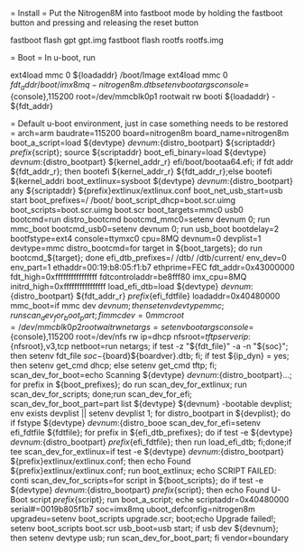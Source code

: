 = Install =
Put the Nitrogen8M into fastboot mode by holding the fastboot button
and pressing and releasing the reset button

fastboot flash gpt gpt.img
fastboot flash rootfs rootfs.img

= Boot =
In u-boot, run

ext4load mmc 0 ${loadaddr} /boot/Image
ext4load mmc 0 ${fdt_addr} /boot/imx8mq-nitrogen8m.dtb
setenv bootargs console=${console},115200 root=/dev/mmcblk0p1 rootwait rw
booti ${loadaddr} - ${fdt_addr}


= Default u-boot environment, just in case something needs to be restored =
arch=arm
baudrate=115200
board=nitrogen8m
board_name=nitrogen8m
boot_a_script=load ${devtype} ${devnum}:${distro_bootpart} ${scriptaddr} ${prefix}${script}; source ${scriptaddr}
boot_efi_binary=load ${devtype} ${devnum}:${distro_bootpart} ${kernel_addr_r} efi/boot/bootaa64.efi; if fdt addr ${fdt_addr_r}; then bootefi ${kernel_addr_r} ${fdt_addr_r};else bootefi ${kernel_addri
boot_extlinux=sysboot ${devtype} ${devnum}:${distro_bootpart} any ${scriptaddr} ${prefix}extlinux/extlinux.conf
boot_net_usb_start=usb start
boot_prefixes=/ /boot/
boot_script_dhcp=boot.scr.uimg
boot_scripts=boot.scr.uimg boot.scr
boot_targets=mmc0 usb0 
bootcmd=run distro_bootcmd
bootcmd_mmc0=setenv devnum 0; run mmc_boot
bootcmd_usb0=setenv devnum 0; run usb_boot
bootdelay=2
bootfstype=ext4
console=ttymxc0
cpu=8MQ
devnum=0
devplist=1
devtype=mmc
distro_bootcmd=for target in ${boot_targets}; do run bootcmd_${target}; done
efi_dtb_prefixes=/ /dtb/ /dtb/current/
env_dev=0
env_part=1
ethaddr=00:19:b8:05:f1:b7
ethprime=FEC
fdt_addr=0x43000000
fdt_high=0xffffffffffffffff
fdtcontroladdr=be8fff80
imx_cpu=8MQ
initrd_high=0xffffffffffffffff
load_efi_dtb=load ${devtype} ${devnum}:${distro_bootpart} ${fdt_addr_r} ${prefix}${efi_fdtfile}
loadaddr=0x40480000
mmc_boot=if mmc dev ${devnum}; then setenv devtype mmc; run scan_dev_for_boot_part; fi
mmcdev=0
mmcroot=/dev/mmcblk0p2 rootwait rw
netargs=setenv bootargs console=${console},115200 root=/dev/nfs rw ip=dhcp nfsroot=${tftpserverip}:${nfsroot},v3,tcp
netboot=run netargs; if test -z "${fdt_file}" -a -n "${soc}"; then setenv fdt_file ${soc}-${board}${boardver}.dtb; fi; if test ${ip_dyn} = yes; then setenv get_cmd dhcp; else setenv get_cmd tftp; fi;
scan_dev_for_boot=echo Scanning ${devtype} ${devnum}:${distro_bootpart}...; for prefix in ${boot_prefixes}; do run scan_dev_for_extlinux; run scan_dev_for_scripts; done;run scan_dev_for_efi;
scan_dev_for_boot_part=part list ${devtype} ${devnum} -bootable devplist; env exists devplist || setenv devplist 1; for distro_bootpart in ${devplist}; do if fstype ${devtype} ${devnum}:${distro_booe
scan_dev_for_efi=setenv efi_fdtfile ${fdtfile}; for prefix in ${efi_dtb_prefixes}; do if test -e ${devtype} ${devnum}:${distro_bootpart} ${prefix}${efi_fdtfile}; then run load_efi_dtb; fi;done;if tee
scan_dev_for_extlinux=if test -e ${devtype} ${devnum}:${distro_bootpart} ${prefix}extlinux/extlinux.conf; then echo Found ${prefix}extlinux/extlinux.conf; run boot_extlinux; echo SCRIPT FAILED: conti
scan_dev_for_scripts=for script in ${boot_scripts}; do if test -e ${devtype} ${devnum}:${distro_bootpart} ${prefix}${script}; then echo Found U-Boot script ${prefix}${script}; run boot_a_script; eche
scriptaddr=0x40480000
serial#=0019b805f1b7
soc=imx8mq
uboot_defconfig=nitrogen8m
upgradeu=setenv boot_scripts upgrade.scr; boot;echo Upgrade failed!; setenv boot_scripts boot.scr
usb_boot=usb start; if usb dev ${devnum}; then setenv devtype usb; run scan_dev_for_boot_part; fi
vendor=boundary

